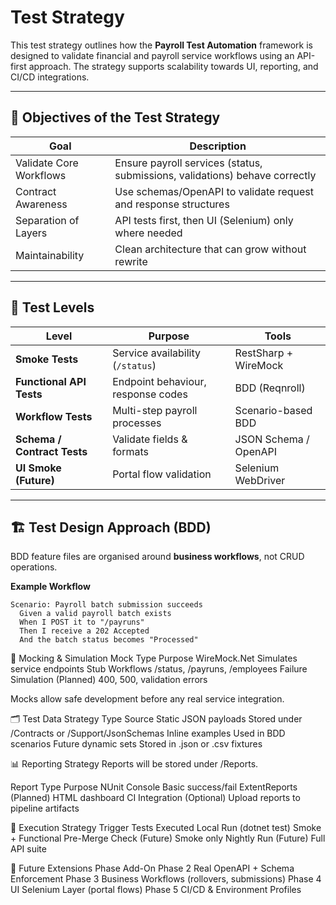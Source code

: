 # Test Strategy

This test strategy outlines how the **Payroll Test Automation** framework is designed to validate financial and payroll service workflows using an API-first approach. The strategy supports scalability towards UI, reporting, and CI/CD integrations.

---

## 🎯 Objectives of the Test Strategy

| Goal | Description |
|------|-------------|
| Validate Core Workflows | Ensure payroll services (status, submissions, validations) behave correctly |
| Contract Awareness | Use schemas/OpenAPI to validate request and response structures |
| Separation of Layers | API tests first, then UI (Selenium) only where needed |
| Maintainability | Clean architecture that can grow without rewrite |

---

## 🧪 Test Levels

| Level | Purpose | Tools |
|-------|--------|--------|
| **Smoke Tests** | Service availability (`/status`) | RestSharp + WireMock |
| **Functional API Tests** | Endpoint behaviour, response codes | BDD (Reqnroll) |
| **Workflow Tests** | Multi-step payroll processes | Scenario-based BDD |
| **Schema / Contract Tests** | Validate fields & formats | JSON Schema / OpenAPI |
| **UI Smoke (Future)** | Portal flow validation | Selenium WebDriver |

---

## 🏗 Test Design Approach (BDD)

BDD feature files are organised around **business workflows**, not CRUD operations.

**Example Workflow**
```
Scenario: Payroll batch submission succeeds
  Given a valid payroll batch exists
  When I POST it to "/payruns"
  Then I receive a 202 Accepted
  And the batch status becomes "Processed"
  ```
🔌 Mocking & Simulation
Mock Type	Purpose
WireMock.Net	Simulates service endpoints
Stub Workflows	/status, /payruns, /employees
Failure Simulation (Planned)	400, 500, validation errors

Mocks allow safe development before any real service integration.

🗂 Test Data Strategy
Type	Source
Static JSON payloads	Stored under /Contracts or /Support/JsonSchemas
Inline examples	Used in BDD scenarios
Future dynamic sets	Stored in .json or .csv fixtures

📊 Reporting Strategy
Reports will be stored under /Reports.

Report Type	Purpose
NUnit Console	Basic success/fail
ExtentReports (Planned)	HTML dashboard
CI Integration (Optional)	Upload reports to pipeline artifacts

🔁 Execution Strategy
Trigger	Tests Executed
Local Run (dotnet test)	Smoke + Functional
Pre-Merge Check (Future)	Smoke only
Nightly Run (Future)	Full API suite

🌱 Future Extensions
Phase	Add-On
Phase 2	Real OpenAPI + Schema Enforcement
Phase 3	Business Workflows (rollovers, submissions)
Phase 4	UI Selenium Layer (portal flows)
Phase 5	CI/CD & Environment Profiles